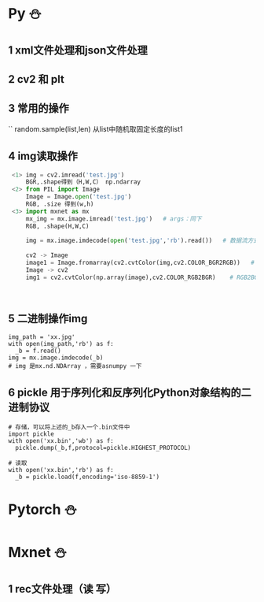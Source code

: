 # Py :snowman:

## 1 xml文件处理和json文件处理


## 2 cv2 和 plt


## 3 常用的操作

``
  random.sample(list,len)   从list中随机取固定长度的list1



## 4 img读取操作

```python
 <1> img = cv2.imread('test.jpg')
     BGR,.shape得到（H,W,C） np.ndarray
 <2> from PIL import Image
     Image = Image.open('test.jpg')
     RGB, .size 得到(w,h)
 <3> import mxnet as mx
     mx_img = mx.image.imread('test.jpg')   # args：同下
     RGB, .shape(H,W,C)
     
     img = mx.image.imdecode(open('test.jpg','rb').read())   # 数据流方式   args:flag = 1 / 0 (3channels/gray),to_rgb = 1 / 0 (RGB/BGR)
     
     cv2 -> Image
     image1 = Image.fromarray(cv2.cvtColor(img,cv2.COLOR_BGR2RGB))   # array
     Image -> cv2
     img1 = cv2.cvtColor(np.array(image),cv2.COLOR_RGB2BGR)    # RGB2BGR
     
     
```


## 5 二进制操作img
```
img_path = 'xx.jpg'
with open(img_path,'rb') as f:
  _b = f.read()
img = mx.image.imdecode(_b)
# img 是mx.nd.NDArray ，需要asnumpy 一下
```

## 6 pickle 用于序列化和反序列化Python对象结构的二进制协议
```
# 存储，可以将上述的_b存入一个.bin文件中
import pickle
with open('xx.bin','wb') as f:
  pickle.dump(_b,f,protocol=pickle.HIGHEST_PROTOCOL)
  
# 读取
with open('xx.bin','rb') as f:
  _b = pickle.load(f,encoding='iso-8859-1')

```

# Pytorch :snowman:




# Mxnet :snowman:

## 1 rec文件处理（读 写）


